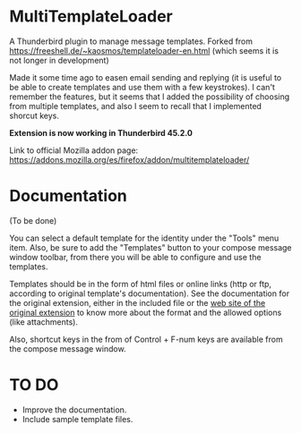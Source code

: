 # MultiTemplateLoader

A Thunderbird plugin to manage message templates. Forked from https://freeshell.de/~kaosmos/templateloader-en.html (which seems it is not longer in development)

Made it some time ago to easen email sending and replying (it is useful to be able to create templates and use them with a few keystrokes). I can't remember the features, but it seems that I added the possibility of choosing from multiple templates, and also I seem to recall that I implemented shorcut keys.

**Extension is now working in Thunderbird 45.2.0**

Link to official Mozilla addon page: https://addons.mozilla.org/es/firefox/addon/multitemplateloader/


# Documentation

(To be done)

You can select a default template for the identity under the "Tools" menu item. Also, be sure to add the "Templates" button to your compose message window toolbar, from there you will be able to configure and use the templates.

Templates should be in the form of html files or online links (http or ftp, according to original template's documentation). See the documentation for the original extension, either in the included file or the [web site of the original extension](https://freeshell.de/~kaosmos/templateloader-en.html) to know more about the format and the allowed options (like attachments).

Also, shortcut keys in the from of Control + F-num keys are available from the compose message window.

# TO DO

- Improve the documentation.
- Include sample template files.
